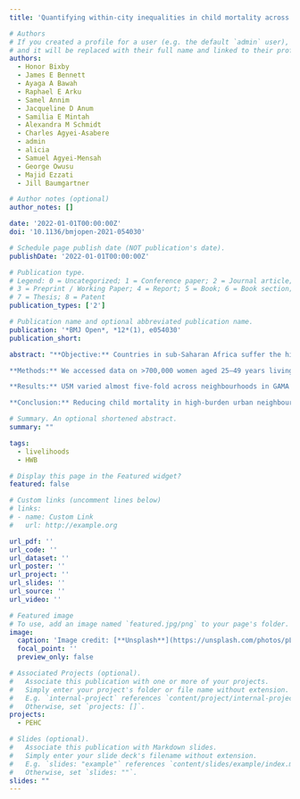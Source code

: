 ```yaml
---
title: 'Quantifying within-city inequalities in child mortality across neighbourhoods in Accra, Ghana: a Bayesian spatial analysis'

# Authors
# If you created a profile for a user (e.g. the default `admin` user), write the username (folder name) here
# and it will be replaced with their full name and linked to their profile.
authors:
  - Honor Bixby
  - James E Bennett
  - Ayaga A Bawah
  - Raphael E Arku
  - Samel Annim
  - Jacqueline D Anum
  - Samilia E Mintah
  - Alexandra M Schmidt
  - Charles Agyei-Asabere
  - admin
  - alicia
  - Samuel Agyei-Mensah
  - George Owusu
  - Majid Ezzati
  - Jill Baumgartner

# Author notes (optional)
author_notes: []

date: '2022-01-01T00:00:00Z'
doi: '10.1136/bmjopen-2021-054030'

# Schedule page publish date (NOT publication's date).
publishDate: '2022-01-01T00:00:00Z'

# Publication type.
# Legend: 0 = Uncategorized; 1 = Conference paper; 2 = Journal article;
# 3 = Preprint / Working Paper; 4 = Report; 5 = Book; 6 = Book section;
# 7 = Thesis; 8 = Patent
publication_types: ['2']

# Publication name and optional abbreviated publication name.
publication: '*BMJ Open*, *12*(1), e054030'
publication_short: 

abstract: "**Objective:** Countries in sub-Saharan Africa suffer the highest rates of child mortality worldwide. Urban areas tend to have lower mortality than rural areas, but these comparisons likely mask large within-city inequalities. We aimed to estimate rates of under-five mortality (U5M) at the neighbourhood level for Ghana’s Greater Accra Metropolitan Area (GAMA) and measure the extent of intraurban inequalities.

**Methods:** We accessed data on >700,000 women aged 25–49 years living in GAMA using the most recent Ghana census (2010). We summarised counts of child births and deaths by five-year age group of women and neighbourhood (n=406) and applied indirect demographic methods to convert the summaries to yearly probabilities of death before age five years. We fitted a Bayesian spatiotemporal model to the neighbourhood U5M probabilities to obtain estimates for the year 2010 and examined their correlations with indicators of neighbourhood living and socioeconomic conditions.

**Results:** U5M varied almost five-fold across neighbourhoods in GAMA in 2010, ranging from 28 (95% credible interval (CrI) 8 to 63) to 138 (95% CrI 111 to 167) deaths per 1000 live births. U5M was highest in neighbourhoods of the central urban core and industrial areas, with an average of 95 deaths per 1000 live births across these neighbourhoods. Peri-urban neighbourhoods performed better, on average, but rates varied more across neighbourhoods compared with neighbourhoods in the central urban areas. U5M was negatively correlated with multiple indicators of improved living and socioeconomic conditions among peri-urban neighbourhoods. Among urban neighbourhoods, correlations with these factors were weaker or, in some cases, reversed, including with median household consumption and women’s schooling.

**Conclusion:** Reducing child mortality in high-burden urban neighbourhoods in GAMA, where a substantial portion of the urban population resides, should be prioritised as part of continued efforts to meet the Sustainable Development Goal national target of less than 25 deaths per 1000 live births."

# Summary. An optional shortened abstract.
summary: ""

tags: 
  - livelihoods
  - HWB

# Display this page in the Featured widget?
featured: false

# Custom links (uncomment lines below)
# links:
# - name: Custom Link
#   url: http://example.org

url_pdf: ''
url_code: ''
url_dataset: ''
url_poster: ''
url_project: ''
url_slides: ''
url_source: ''
url_video: ''

# Featured image
# To use, add an image named `featured.jpg/png` to your page's folder.
image:
  caption: 'Image credit: [**Unsplash**](https://unsplash.com/photos/pLCdAaMFLTE)'
  focal_point: ''
  preview_only: false

# Associated Projects (optional).
#   Associate this publication with one or more of your projects.
#   Simply enter your project's folder or file name without extension.
#   E.g. `internal-project` references `content/project/internal-project/index.md`.
#   Otherwise, set `projects: []`.
projects:
  - PEHC

# Slides (optional).
#   Associate this publication with Markdown slides.
#   Simply enter your slide deck's filename without extension.
#   E.g. `slides: "example"` references `content/slides/example/index.md`.
#   Otherwise, set `slides: ""`.
slides: ""
---
```


